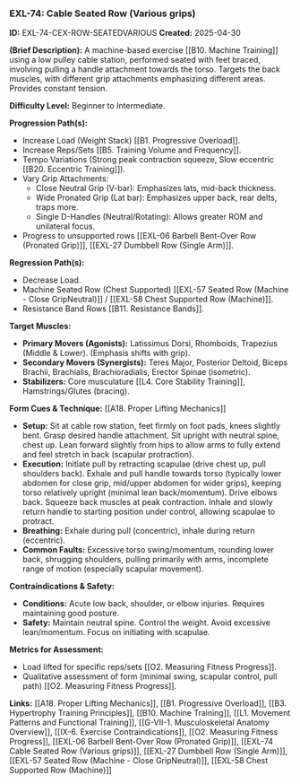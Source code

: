 ### **EXL-74: Cable Seated Row (Various grips)**

**ID:** EXL-74-CEX-ROW-SEATEDVARIOUS **Created:** 2025-04-30

**(Brief Description):** A machine-based exercise [[B10. Machine Training]] using a low pulley cable station, performed seated with feet braced, involving pulling a handle attachment towards the torso. Targets the back muscles, with different grip attachments emphasizing different areas. Provides constant tension.

**Difficulty Level:** Beginner to Intermediate.

**Progression Path(s):**

- Increase Load (Weight Stack) [[B1. Progressive Overload]].
- Increase Reps/Sets [[B5. Training Volume and Frequency]].
- Tempo Variations (Strong peak contraction squeeze, Slow eccentric [[B20. Eccentric Training]]).
- Vary Grip Attachments:
    - Close Neutral Grip (V-bar): Emphasizes lats, mid-back thickness.
    - Wide Pronated Grip (Lat bar): Emphasizes upper back, rear delts, traps more.
    - Single D-Handles (Neutral/Rotating): Allows greater ROM and unilateral focus.
- Progress to unsupported rows [[EXL-06 Barbell Bent-Over Row (Pronated Grip)]], [[EXL-27 Dumbbell Row (Single Arm)]].

**Regression Path(s):**

- Decrease Load.
- Machine Seated Row (Chest Supported) [[EXL-57 Seated Row (Machine - Close GripNeutral)]] / [[EXL-58 Chest Supported Row (Machine)]].
- Resistance Band Rows [[B11. Resistance Bands]].

**Target Muscles:**

- **Primary Movers (Agonists):** Latissimus Dorsi, Rhomboids, Trapezius (Middle & Lower). (Emphasis shifts with grip).
- **Secondary Movers (Synergists):** Teres Major, Posterior Deltoid, Biceps Brachii, Brachialis, Brachioradialis, Erector Spinae (isometric).
- **Stabilizers:** Core musculature [[L4. Core Stability Training]], Hamstrings/Glutes (bracing).

**Form Cues & Technique:** [[A18. Proper Lifting Mechanics]]

- **Setup:** Sit at cable row station, feet firmly on foot pads, knees slightly bent. Grasp desired handle attachment. Sit upright with neutral spine, chest up. Lean forward slightly from hips to allow arms to fully extend and feel stretch in back (scapular protraction).
- **Execution:** Initiate pull by retracting scapulae (drive chest up, pull shoulders back). Exhale and pull handle towards torso (typically lower abdomen for close grip, mid/upper abdomen for wider grips), keeping torso relatively upright (minimal lean back/momentum). Drive elbows back. Squeeze back muscles at peak contraction. Inhale and slowly return handle to starting position under control, allowing scapulae to protract.
- **Breathing:** Exhale during pull (concentric), inhale during return (eccentric).
- **Common Faults:** Excessive torso swing/momentum, rounding lower back, shrugging shoulders, pulling primarily with arms, incomplete range of motion (especially scapular movement).

**Contraindications & Safety:**

- **Conditions:** Acute low back, shoulder, or elbow injuries. Requires maintaining good posture.
- **Safety:** Maintain neutral spine. Control the weight. Avoid excessive lean/momentum. Focus on initiating with scapulae.

**Metrics for Assessment:**

- Load lifted for specific reps/sets [[O2. Measuring Fitness Progress]].
- Qualitative assessment of form (minimal swing, scapular control, pull path) [[O2. Measuring Fitness Progress]].

**Links:** [[A18. Proper Lifting Mechanics]], [[B1. Progressive Overload]], [[B3. Hypertrophy Training Principles]], [[B10. Machine Training]], [[L1. Movement Patterns and Functional Training]], [[G-VII-1. Musculoskeletal Anatomy Overview]], [[IX-6. Exercise Contraindications]], [[O2. Measuring Fitness Progress]], [[EXL-06 Barbell Bent-Over Row (Pronated Grip)]], [[EXL-74 Cable Seated Row (Various grips)]], [[EXL-27 Dumbbell Row (Single Arm)]], [[EXL-57 Seated Row (Machine - Close GripNeutral)]], [[EXL-58 Chest Supported Row (Machine)]]